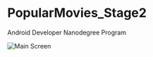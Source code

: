 # PopularMovies_Stage2

Android Developer Nanodegree Program


![Main Screen](https://github.com/ondercaglar/PopularMovies_Stage2/blob/master/device-2018-03-21-210040.png)
